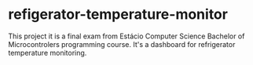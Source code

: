 # refigerator-temperature-monitor
This project it is a final exam from Estácio Computer Science Bachelor of Microcontrolers programming course. It's a dashboard for refrigerator temperature monitoring.
